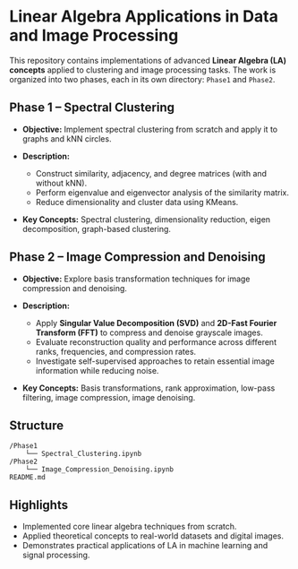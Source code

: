 # Linear Algebra Applications in Data and Image Processing

This repository contains implementations of advanced **Linear Algebra (LA) concepts** applied to clustering and image processing tasks. The work is organized into two phases, each in its own directory: `Phase1` and `Phase2`.

## Phase 1 – Spectral Clustering

* **Objective:** Implement spectral clustering from scratch and apply it to graphs and kNN circles.
* **Description:**

  * Construct similarity, adjacency, and degree matrices (with and without kNN).
  * Perform eigenvalue and eigenvector analysis of the similarity matrix.
  * Reduce dimensionality and cluster data using KMeans.
* **Key Concepts:** Spectral clustering, dimensionality reduction, eigen decomposition, graph-based clustering.

## Phase 2 – Image Compression and Denoising

* **Objective:** Explore basis transformation techniques for image compression and denoising.
* **Description:**

  * Apply **Singular Value Decomposition (SVD)** and **2D-Fast Fourier Transform (FFT)** to compress and denoise grayscale images.
  * Evaluate reconstruction quality and performance across different ranks, frequencies, and compression rates.
  * Investigate self-supervised approaches to retain essential image information while reducing noise.
* **Key Concepts:** Basis transformations, rank approximation, low-pass filtering, image compression, image denoising.

## Structure

```
/Phase1
    └── Spectral_Clustering.ipynb
/Phase2
    └── Image_Compression_Denoising.ipynb
README.md
```

## Highlights

* Implemented core linear algebra techniques from scratch.
* Applied theoretical concepts to real-world datasets and digital images.
* Demonstrates practical applications of LA in machine learning and signal processing.